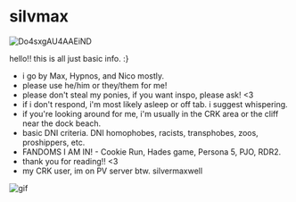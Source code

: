 # silvmax
![Do4sxgAU4AAEiND](https://github.com/user-attachments/assets/74056107-76fc-4f7a-a55e-3086265734fb)

hello!! this is all just basic info. :}
* i go by Max, Hypnos, and Nico mostly.
* please use he/him or they/them for me!
* please don't steal my ponies, if you want inspo, please ask! <3
* if i don't respond, i'm most likely asleep or off tab. i suggest whispering.
* if you're looking around for me, i'm usually in the CRK area or the cliff near the dock beach.
* basic DNI criteria. DNI homophobes, racists, transphobes, zoos, proshippers, etc.
* FANDOMS I AM IN! - Cookie Run, Hades game, Persona 5, PJO, RDR2.
* thank you for reading!! <3
* my CRK user, im on PV server btw. silvermaxwell
  
![gif](https://github.com/user-attachments/assets/bde288e2-24ff-4fdd-8bd2-363a8d8e3b9f)

